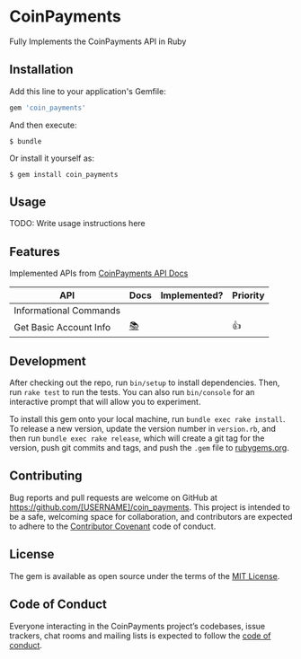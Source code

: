 # CoinPayments

Fully Implements the CoinPayments API in Ruby


## Installation

Add this line to your application's Gemfile:

```ruby
gem 'coin_payments'
```

And then execute:

    $ bundle

Or install it yourself as:

    $ gem install coin_payments

## Usage

TODO: Write usage instructions here

## Features

Implemented APIs from [CoinPayments API Docs](https://www.coinpayments.net/apidoc-intro)



| API |  Docs | Implemented? | Priority |
| --- | --- | --- | --- |
| Informational Commands |
| Get Basic Account Info | [📚](https://www.coinpayments.net/apidoc-get-basic-info) | | 👍 |

## Development

After checking out the repo, run `bin/setup` to install dependencies. Then, run `rake test` to run the tests. You can also run `bin/console` for an interactive prompt that will allow you to experiment.

To install this gem onto your local machine, run `bundle exec rake install`. To release a new version, update the version number in `version.rb`, and then run `bundle exec rake release`, which will create a git tag for the version, push git commits and tags, and push the `.gem` file to [rubygems.org](https://rubygems.org).

## Contributing

Bug reports and pull requests are welcome on GitHub at https://github.com/[USERNAME]/coin_payments. This project is intended to be a safe, welcoming space for collaboration, and contributors are expected to adhere to the [Contributor Covenant](http://contributor-covenant.org) code of conduct.

## License

The gem is available as open source under the terms of the [MIT License](https://opensource.org/licenses/MIT).

## Code of Conduct

Everyone interacting in the CoinPayments project’s codebases, issue trackers, chat rooms and mailing lists is expected to follow the [code of conduct](https://github.com/[USERNAME]/coin_payments/blob/master/CODE_OF_CONDUCT.md).
